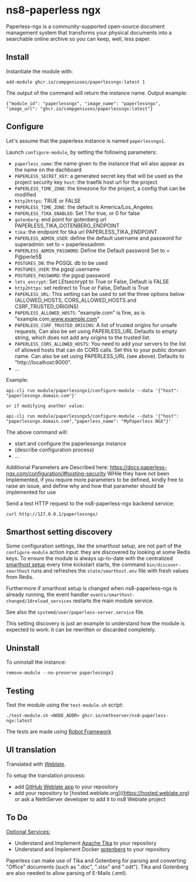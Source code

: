 # ns8-paperless ngx
Paperless-ngx is a community-supported open-source document management system that transforms your physical documents into a searchable online archive so you can keep, well, less paper.

## Install

Instantiate the module with:

    add-module ghcr.io/compgeniuses/paperlessngx:latest 1

The output of the command will return the instance name.
Output example:

    {"module_id": "paperlessngx", "image_name": "paperlessngx", "image_url": "ghcr.io/compgeniuses/paperlessngx:latest"}

## Configure

Let's assume that the paperless instance is named `paperlessngx1`.

Launch `configure-module`, by setting the following parameters:

- `paperless_name`: the name given to the instance that wil also appear as the name on the dachboard
- `PAPERLESS_SECRET_KEY`: a generated secret key that will be used as the project security key
  `host`: the traefik host url for the project
- `PAPERLESS_TIME_ZONE`: the timezone for the project, a config that can be modified
- `http2https`: TRUE or FALSE
- `PAPERLESS_TIME_ZONE`: the default is America/Los_Angeles
- `PAPERLESS_TIKA_ENABLED`: Set 1 for true, or 0 for false
- `gotenberg`: end point for gotenberg url PAPERLESS_TIKA_GOTENBERG_ENDPOINT
- `tika`: the endpoint for tika url PAPERLESS_TIKA_ENDPOINT
- `PAPERLESS_ADMIN_USER`: define the default username and password for superadmin: set to = paperlessadmin
- `PAPERLESS_ADMIN_PASSWORD`: Define the Default password Set to = P@perle5$
- `POSTGRES_DB`: the PGSQL db to be used
- `POSTGRES_USER`: the pgsql username
- `POSTGRES_PASSWORD`: the pgsql password
- `lets_encrypt`: Set LEtsecnrypt to True or False, Default is FALSE
- `http2https`: set redirect to True or False, Default is True
- `PAPERLESS_URL`: This setting can be used to set the three options below (ALLOWED_HOSTS, CORS_ALLOWED_HOSTS and CSRF_TRUSTED_ORIGINS)
- `PAPERLESS_ALLOWED_HOSTS`: <comma-separated-list> "example.com" is fine, as is "example.com,www.example.com"
- `PAPERLESS_CSRF_TRUSTED_ORIGINS`: A list of trusted origins for unsafe requests, Can also be set using PAPERLESS_URL Defaults to empty string, which does not add any origins to the trusted list.
- `PAPERLESS_CORS_ALLOWED_HOSTS`: You need to add your servers to the list of allowed hosts that can do CORS calls. Set this to your public domain name. Can also be set using PAPERLESS_URL (see above). Defaults to "http://localhost:8000".
- ...

Example:

    api-cli run module/paperlessngx1/configure-module --data '{"host": "paperlessngx.domain.com"}'

    or if modifying another value: 

    api-cli run module/paperlessngx5/configure-module --data '{"host": "paperlessngx.domain.com","paperless_name": "MyPaperless NGX"}'

The above command will:
- start and configure the paperlessngx instance
- (describe configuration process)
- ...

Additional Parameters are Described here:
https://docs.paperless-ngx.com/configuration/#hosting-security
WHile they have not been Implemented, if you require more parameters to be defined, kindly free to raise an issue, and define why and how that parameter should be implemented for use

Send a test HTTP request to the ns8-paperless-ngx backend service:

    curl http://127.0.0.1/paperlessngx/

## Smarthost setting discovery

Some configuration settings, like the smarthost setup, are not part of the
`configure-module` action input: they are discovered by looking at some
Redis keys.  To ensure the module is always up-to-date with the
centralized [smarthost
setup](https://nethserver.github.io/ns8-core/core/smarthost/) every time
kickstart starts, the command `bin/discover-smarthost` runs and refreshes
the `state/smarthost.env` file with fresh values from Redis.

Furthermore if smarthost setup is changed when ns8-paperless-ngx is already
running, the event handler `events/smarthost-changed/10reload_services`
restarts the main module service.

See also the `systemd/user/paperless-server.service` file.

This setting discovery is just an example to understand how the module is
expected to work: it can be rewritten or discarded completely.

## Uninstall

To uninstall the instance:

    remove-module --no-preserve paperlessngx1

## Testing

Test the module using the `test-module.sh` script:


    ./test-module.sh <NODE_ADDR> ghcr.io/nethserver/ns8-paperless-ngx:latest

The tests are made using [Robot Framework](https://robotframework.org/)

## UI translation

Translated with [Weblate](https://hosted.weblate.org/projects/ns8/).

To setup the translation process:

- add [GitHub Weblate app](https://docs.weblate.org/en/latest/admin/continuous.html#github-setup) to your repository
- add your repository to [hosted.weblate.org]((https://hosted.weblate.org) or ask a NethServer developer to add it to ns8 Weblate project

## To Do
[Optional Services:](https://docs.paperless-ngx.com/configuration/#optional-services)
- Understand and Implement [Apache Tika](https://tika.apache.org/) to your repository
- Understand and Implement Docker  [gotenberg](https://gotenberg.dev/) to your repository

Paperless can make use of Tika and Gotenberg for parsing and converting "Office" documents (such as ".doc", ".xlsx" and ".odt"). Tika and Gotenberg are also needed to allow parsing of E-Mails (.eml).